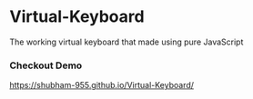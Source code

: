 # Virtual-Keyboard
The working virtual keyboard that made using pure JavaScript

### Checkout Demo
https://shubham-955.github.io/Virtual-Keyboard/
